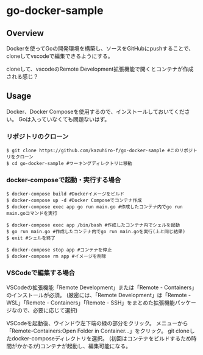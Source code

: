 # go-docker-sample

## Overview

Dockerを使ってGoの開発環境を構築し、ソースをGitHubにpushすることで、cloneしてvscodeで編集できるようにする。

cloneして、vscodeのRemote Development拡張機能で開くとコンテナが作成される感じ？

## Usage

Docker、Docker Composeを使用するので、インストールしておいてください。
Goは入っていなくても問題ないはず。

### リポジトリのクローン

```
$ git clone https://github.com/kazuhiro-f/go-docker-sample #このリポジトリをクローン
$ cd go-docker-sample #ワーキングディレクトリに移動
```
### docker-composeで起動・実行する場合

```
$ docker-compose build #Dockerイメージをビルド
$ docker-compose up -d #Docker Composeでコンテナ作成
$ docker-compose exec app go run main.go #作成したコンテナ内でgo run main.goコマンドを実行

$ docker-compose exec app /bin/bash #作成したコンテナ内でシェルを起動
$ go run main.go #作成したコンテナ内でgo run main.goを実行(上と同じ結果)
$ exit #シェルを終了

$ docker-compose stop app #コンテナを停止
$ docker-compose rm app #イメージを削除
```

### VSCodeで編集する場合

VSCodeの拡張機能「Remote Development」または「Remote - Containers」のインストールが必須。
(厳密には、「Remote Development」は「Remote - WSL」「Remote - Containers」「Remote - SSH」をまとめた拡張機能パッケージなので、必要に応じて選択)

VSCodeを起動後、ウインドウ左下端の緑の部分をクリック。
メニューから「Remote-Containers:Open Folder in Container...」をクリック。
git cloneしたdocker-composeディレクトリを選択。
(初回はコンテナをビルドするため時間がかかるが)コンテナが起動し、編集可能になる。